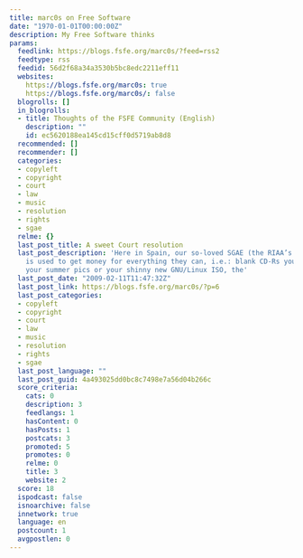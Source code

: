 ```yaml
---
title: marc0s on Free Software
date: "1970-01-01T00:00:00Z"
description: My Free Software thinks
params:
  feedlink: https://blogs.fsfe.org/marc0s/?feed=rss2
  feedtype: rss
  feedid: 56d2f68a34a3530b5bc8edc2211eff11
  websites:
    https://blogs.fsfe.org/marc0s: true
    https://blogs.fsfe.org/marc0s/: false
  blogrolls: []
  in_blogrolls:
  - title: Thoughts of the FSFE Community (English)
    description: ""
    id: ec5620188ea145cd15cff0d5719ab8d8
  recommended: []
  recommender: []
  categories:
  - copyleft
  - copyright
  - court
  - law
  - music
  - resolution
  - rights
  - sgae
  relme: {}
  last_post_title: A sweet Court resolution
  last_post_description: 'Here in Spain, our so-loved SGAE (the RIAA’s equivalent),
    is used to get money for everything they can, i.e.: blank CD-Rs you buy for storing
    your summer pics or your shinny new GNU/Linux ISO, the'
  last_post_date: "2009-02-11T11:47:32Z"
  last_post_link: https://blogs.fsfe.org/marc0s/?p=6
  last_post_categories:
  - copyleft
  - copyright
  - court
  - law
  - music
  - resolution
  - rights
  - sgae
  last_post_language: ""
  last_post_guid: 4a493025dd0bc8c7498e7a56d04b266c
  score_criteria:
    cats: 0
    description: 3
    feedlangs: 1
    hasContent: 0
    hasPosts: 1
    postcats: 3
    promoted: 5
    promotes: 0
    relme: 0
    title: 3
    website: 2
  score: 18
  ispodcast: false
  isnoarchive: false
  innetwork: true
  language: en
  postcount: 1
  avgpostlen: 0
---
```

